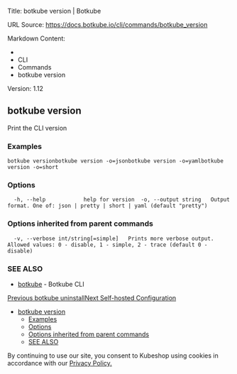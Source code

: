 Title: botkube version | Botkube

URL Source: https://docs.botkube.io/cli/commands/botkube_version

Markdown Content:
*   [](https://docs.botkube.io/)
*   CLI
*   Commands
*   botkube version

Version: 1.12

botkube version[​](#botkube-version "Direct link to botkube version")
---------------------------------------------------------------------

Print the CLI version

### Examples[​](#examples "Direct link to Examples")

```
botkube versionbotkube version -o=jsonbotkube version -o=yamlbotkube version -o=short
```

### Options[​](#options "Direct link to Options")

```
  -h, --help            help for version  -o, --output string   Output format. One of: json | pretty | short | yaml (default "pretty")
```

### Options inherited from parent commands[​](#options-inherited-from-parent-commands "Direct link to Options inherited from parent commands")

```
  -v, --verbose int/string[=simple]   Prints more verbose output. Allowed values: 0 - disable, 1 - simple, 2 - trace (default 0 - disable)
```

### SEE ALSO[​](#see-also "Direct link to SEE ALSO")

*   [botkube](https://docs.botkube.io/cli/commands/botkube) - Botkube CLI

[Previous botkube uninstall](https://docs.botkube.io/cli/commands/botkube_uninstall)[Next Self-hosted Configuration](https://docs.botkube.io/self-hosted-configuration/)

*   [botkube version](#botkube-version)
    *   [Examples](#examples)
    *   [Options](#options)
    *   [Options inherited from parent commands](#options-inherited-from-parent-commands)
    *   [SEE ALSO](#see-also)

By continuing to use our site, you consent to Kubeshop using cookies in accordance with our [Privacy Policy.](https://botkube.io/privacy-policy)
